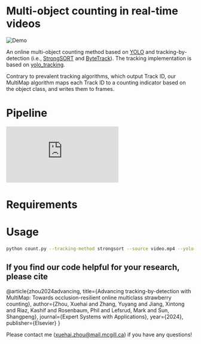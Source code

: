 # Multi-object counting in real-time videos

![Demo](https://github.com/Xuehaiz/MultiMap/blob/main/assets/images/demo.gif)

An online multi-object counting method based on [YOLO](https://github.com/ultralytics/yolov5) and tracking-by-detection (i.e., [StrongSORT](https://github.com/dyhBUPT/StrongSORT) and [ByteTrack](https://github.com/ifzhang/ByteTrack)). The tracking implementation is based on [yolo_tracking](https://github.com/mikel-brostrom/yolo_tracking/releases/tag/v8.0).

Contrary to prevalent tracking algorithms, which output Track ID, our MultiMap algorithm maps each Track ID to a counting indicator based on the object class, and writes them to frames.

# Pipeline

![Pipeline](https://github.com/Xuehaiz/MultiMap/blob/main/assets/images/pipeline.pdf)

# Requirements

# Usage

```sh
python count.py --tracking-method strongsort --source video.mp4 --yolo-weights trained_best.pt --reid-weights osnet_x0_25_msmt17.pt --classes 0 1
```

## If you find our code helpful for your research, please cite

@article{zhou2024advancing,
  title={Advancing tracking-by-detection with MultiMap: Towards occlusion-resilient online multiclass strawberry counting},
  author={Zhou, Xuehai and Zhang, Yuyang and Jiang, Xintong and Riaz, Kashif and Rosenbaum, Phil and Lefsrud, Mark and Sun, Shangpeng},
  journal={Expert Systems with Applications},
  year={2024},
  publisher={Elsevier}
}

Please contact me ([xuehai.zhou@mail.mcgill.ca](mailto:xuehai.zhou@mail.mcgill.ca)) if you have any questions!
